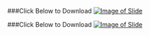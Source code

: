 ###Click Below to Download
[![Image of Slide](http://image.slidesharecdn.com/thestack-160620061743/95/the-stack-and-recursion-1-638.jpg)](http://www.slideshare.net/AshimLamichhane/the-stack-and-recursion)

###Click Below to Download
[![Image of Slide](http://image.slidesharecdn.com/algorithmbigo-160612050627/95/algorithm-big-o-1-638.jpg)](http://www.slideshare.net/AshimLamichhane/algorithm-big-o)
